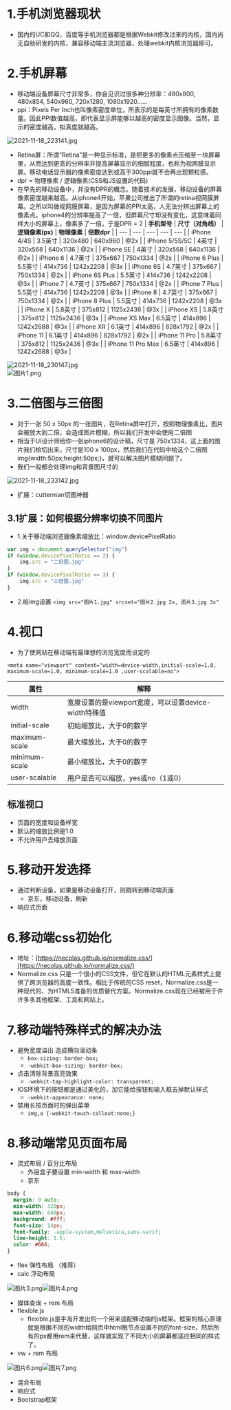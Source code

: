 <a name="TZbXQ"></a>
# 1.手机浏览器现状
- 国内的UC和QQ，百度等手机浏览器都是根据Webkit修改过来的内核，国内尚无自助研发的内核，兼容移动端主流浏览器，处理webkit内核浏览器即可。
<a name="rPtUK"></a>
# 2.手机屏幕

- 移动端设备屏幕尺寸非常多，你会见识过很多种分辨率：480x800, 480x854, 540x960, 720x1280, 1080x1920……
- ppi：Pixels Per Inch也叫像素密度单位，所表示的是每英寸所拥有的像素数量。因此PPI数值越高，即代表显示屏能够以越高的密度显示图像。当然，显示的密度越高，拟真度就越高。

![2021-11-18_223141.jpg](https://cdn.nlark.com/yuque/0/2021/jpeg/22608300/1637245974678-8cfdcaf0-68fc-4684-afaa-b646e03518a9.jpeg#averageHue=%23d9e6cf&clientId=u26b143ab-680b-4&from=ui&height=206&id=u9a0670c8&originHeight=549&originWidth=1862&originalType=binary&ratio=1&rotation=0&showTitle=false&size=282226&status=done&style=none&taskId=u3c067031-f8ed-4c65-82e9-4474bd5c686&title=&width=700)

- Retina屏：所谓“Retina”是一种显示标准，是把更多的像素点压缩至一块屏幕里，从而达到更高的分辨率并提高屏幕显示的细腻程度，也称为视网膜显示屏。移动电话显示器的像素密度达到或高于300ppi就不会再出现颗粒感。
- dpr = 物理像素 / 逻辑像素(CSS和JS设置的代码)
- 在早先的移动设备中，并没有DPR的概念。随着技术的发展，移动设备的屏幕像素密度越来越高。从iphone4开始，苹果公司推出了所谓的retina视网膜屏幕。之所以叫做视网膜屏幕，是因为屏幕的PPI太高，人无法分辨出屏幕上的像素点。iphone4的分辨率提高了一倍，但屏幕尺寸却没有变化，这意味着同样大小的屏幕上，像素多了一倍，于是DPR = 2
| **手机型号** | **尺寸（对角线）** | **逻辑像素(px)** | **物理像素** | **倍数dpr** |
| --- | --- | --- | --- | --- |
| iPhone 4/4S | 3.5英寸 | 320x480 | 640x960 | @2x |
| iPhone 5/5S/5C | 4英寸 | 320x568 | 640x1136 | @2x |
| iPhone SE | 4英寸 | 320x568 | 640x1136 | @2x |
| iPhone 6 | 4.7英寸 | 375x667 | 750x1334 | @2x |
| iPhone 6 Plus | 5.5英寸 | 414x736 | 1242x2208 | @3x |
| iPhone 6S | 4.7英寸 | 375x667 | 750x1334 | @2x |
| iPhone 6S Plus | 5.5英寸 | 414x736 | 1242x2208 | @3x |
| iPhone 7 | 4.7英寸 | 375x667 | 750x1334 | @2x |
| iPhone 7 Plus | 5.5英寸 | 414x736 | 1242x2208 | @3x |
| iPhone 8 | 4.7英寸 | 375x667 | 750x1334 | @2x |
| iPhone 8 Plus | 5.5英寸 | 414x736 | 1242x2208 | @3x |
| iPhone X | 5.8英寸 | 375x812 | 1125x2436 | @3x |
| iPhone XS | 5.8英寸 | 375x812 | 1125x2436 | @3x |
| iPhone XS Max | 6.5英寸 | 414x896 | 1242x2688 | @3x |
| iPhone XR | 6.1英寸 | 414x896 | 828x1792 | @2x |
| iPhone 11 | 6.1英寸 | 414x896 | 828x1792 | @2x |
| iPhone 11 Pro | 5.8英寸 | 375x812 | 1125x2436 | @3x |
| iPhone 11 Pro Max | 6.5英寸 | 414x896 | 1242x2688 | @3x |

![2021-11-18_230147.jpg](https://cdn.nlark.com/yuque/0/2021/jpeg/22608300/1637247721212-a857939a-ccbf-4a42-ac1d-4af1a2708e89.jpeg#averageHue=%23f7f1f0&clientId=u26b143ab-680b-4&from=ui&height=200&id=u6a4230a5&originHeight=354&originWidth=1060&originalType=binary&ratio=1&rotation=0&showTitle=false&size=32343&status=done&style=none&taskId=u931e545b-c1a7-404c-812f-bea129d2dbc&title=&width=600)<br />![图片1.png](https://cdn.nlark.com/yuque/0/2021/png/22608300/1637305450573-fcf0ae76-a8bc-42d6-a5e5-3675d219c8f3.png#averageHue=%23f2f4f2&clientId=ued7210db-342a-4&from=ui&height=394&id=u046529cb&originHeight=348&originWidth=530&originalType=binary&ratio=1&rotation=0&showTitle=false&size=82591&status=done&style=none&taskId=ub22e6036-c5c9-4bc5-9a9b-54d01257251&title=&width=600)
<a name="q81ZP"></a>
# 3.二倍图与三倍图

- 对于一张 50 x 50px 的一张图片，在Retina屏中打开，按照物理像素比，图片会被放大到二倍，会造成图片模糊，所以我们开发中会使用二倍图
- 相当于UI设计师给你一张iphone6的设计稿，尺寸是 750x1334，这上面的图片我们给切出来，尺寸是100 x 100px，然后我们在代码中给这个二倍图img{width:50px;height:50px;}，就可以解决图片模糊问题了。
- 我们一般都会处理img和背景图尺寸的

![2021-11-18_233142.jpg](https://cdn.nlark.com/yuque/0/2021/jpeg/22608300/1637249516671-452d42d5-076b-4f19-8fde-6ae1d8302505.jpeg#averageHue=%23a5e6a9&clientId=u26b143ab-680b-4&from=ui&height=152&id=k4eOg&originHeight=326&originWidth=645&originalType=binary&ratio=1&rotation=0&showTitle=false&size=29190&status=done&style=none&taskId=u893bb000-f76e-474d-acce-44c229f0677&title=&width=300)

- 扩展：cutterman切图神器
<a name="xAYK2"></a>
## 3.1扩展：如何根据分辨率切换不同图片

- 1.关于移动端浏览器像素缩放比：window.devicePixelRatio
```javascript
var img = document.querySelector("img")
if (window.devicePixelRatio == 2) {
	img.src = "二倍图.jpg"
}
if (window.devicePixelRatio == 3) {
	img.src = "三倍图.jpg"
}
```

- 2.给img设置 `<img src="图片1.jpg" srcset="图片2.jpg 2x, 图片3.jpg 3x"`
<a name="JkDVX"></a>
# 4.视口

- 为了使网站在移动端有最理想的浏览宽度而设定的

`<meta name="viewport" content="width=device-width,initial-scale=1.0, maximum-scale=1.0, minimum-scale=1.0 ,user-scalable=no">`

| 属性 | 解释 |
| --- | --- |
| width | 宽度设置的是viewport宽度，可以设置device-width特殊值 |
| initial-scale | 初始缩放比，大于0的数字 |
| maximum-scale | 最大缩放比，大于0的数字 |
| minimum-scale | 最小缩放比，大于0的数字 |
| user-scalable | 用户是否可以缩放，yes或no（1或0） |

<a name="i8WKd"></a>
## 标准视口 

- 页面的宽度和设备样宽
- 默认的缩放比例是1.0
- 不允许用户去缩放页面
<a name="ZzWw3"></a>
# 5.移动开发选择

- 通过判断设备，如果是移动设备打开，则跳转到移动端页面
   - 京东，移动设备，刷新
- 响应式页面
<a name="KAqwT"></a>
# 6.移动端css初始化

- 地址：[https://necolas.github.io/normalize.css/](https://necolas.github.io/normalize.css/)
- Normalize.css 只是一个很小的CSS文件，但它在默认的HTML元素样式上提供了跨浏览器的高度一致性。相比于传统的CSS reset，Normalize.css是一种现代的、为HTML5准备的优质替代方案。Normalize.css现在已经被用于许许多多其他框架、工具和网站上。
<a name="rJaAO"></a>
# 7.移动端特殊样式的解决办法

- 避免宽度溢出 造成横向滚动条
   - `box-sizing: border-box;`
   - `-webkit-box-sizing: border-box;`
- 点击清除背景高亮效果
   - `-webkit-tap-highlight-color: transparent;`
- IOS环境下的按钮都是通过美化的，加它能给按钮和输入框去掉默认样式
   - `-webkit-appearance: none;`
- 禁用长按页面时的弹出菜单
   - `img,a {-webkit-touch-callout:none;}`
<a name="PTJkO"></a>
# 8.移动端常见页面布局

- 流式布局 / 百分比布局
   - 外层盒子要设置 min-width 和 max-width
   - 京东
```css
body {
  margin: 0 auto;
  min-width: 320px;
  max-width: 640px;
  background: #fff;
  font-size: 14px;
  font-family: -apple-system,Helvetica,sans-serif;
  line-height: 1.5;
  color: #666;
}
```

- flex 弹性布局 （推荐）
- calc 浮动布局

![图片3.png](https://cdn.nlark.com/yuque/0/2021/png/22608300/1637305385177-eb95ffc3-5075-49ab-ada0-6ca6498430b2.png#averageHue=%23c0bfbf&clientId=ued7210db-342a-4&from=ui&id=uf9bc6953&originHeight=559&originWidth=287&originalType=binary&ratio=1&rotation=0&showTitle=false&size=91367&status=done&style=none&taskId=uaedd81f6-a364-4e14-8b2a-5940b3d2e6e&title=)![图片4.png](https://cdn.nlark.com/yuque/0/2021/png/22608300/1637305385170-e0389c2e-1052-4033-a8d8-daab23c829df.png#averageHue=%23cfcece&clientId=ued7210db-342a-4&from=ui&id=ud59e1925&originHeight=436&originWidth=498&originalType=binary&ratio=1&rotation=0&showTitle=false&size=67140&status=done&style=none&taskId=u8344530b-fe14-4aaf-bacc-b35b2079220&title=)

- 媒体查询 + rem 布局
- flexible.js
   - flexible.js是手淘开发出的一个用来适配移动端的js框架。框架的核心原理就是根据不同的width给网页中html根节点设置不同的font-size，然后所有的px都用rem来代替，这样就实现了不同大小的屏幕都适应相同的样式了。
- vw + rem 布局

![图片6.png](https://cdn.nlark.com/yuque/0/2021/png/22608300/1637305412387-06fcf593-6d60-453a-bb56-fab31e60abd5.png#averageHue=%238d7e6d&clientId=ued7210db-342a-4&from=ui&id=u83f98dbb&originHeight=548&originWidth=285&originalType=binary&ratio=1&rotation=0&showTitle=false&size=210848&status=done&style=none&taskId=udde2db25-2bad-4914-9a9c-3e73d32a6f9&title=)![图片7.png](https://cdn.nlark.com/yuque/0/2021/png/22608300/1637305412602-17954bbd-c46a-43c5-a70f-558648b8e0d7.png#averageHue=%23868073&clientId=ued7210db-342a-4&from=ui&id=ud5d1abf0&originHeight=591&originWidth=319&originalType=binary&ratio=1&rotation=0&showTitle=false&size=255857&status=done&style=none&taskId=u9e546263-6c65-47e3-94f6-26fc6bcee08&title=)

- 混合布局
- 响应式
- Bootstrap框架
